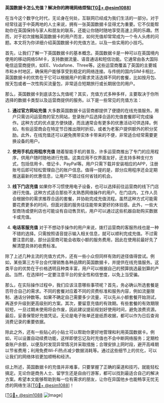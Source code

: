 **英国数据卡怎么充值？解决你的跨境网络烦恼[[TG💪+ @esim1088](https://t.me/s/esim1088)]**

在当今这个数字化时代，无论身在何处，互联网已经成为我们生活的一部分。对于经常往返于中英两地的人士来说，拥有一张英国数据卡显得尤为重要。它不仅能帮助你在英国保持与家人和朋友的联系，还能让你随时随地享受高速上网的乐趣。然而，对于初次接触英国数据卡的用户而言，如何充值却常常成为一个令人头疼的问题。本文将为你详细介绍英国数据卡的充值方法，以及一些实用的小技巧。

首先，让我们了解一下英国数据卡的基本概念。英国数据卡是一种可以在英国境内使用的移动网络SIM卡，支持数据流量、语音通话和短信功能。它通常由各大国际电信运营商提供，如EE、Vodafone、Three等。这些运营商覆盖了英国的主要城市和乡村地区，确保用户能够享受到稳定的网络连接。与传统的国内SIM卡相比，英国数据卡的优势在于它可以根据用户的需求灵活选择不同的套餐，比如按月包、按天包或者一次性购买流量包，非常适合短期旅行或长期居住的用户。

那么，英国数据卡到底该怎么充值呢？其实，充值方式多种多样，主要取决于你所选择的数据卡类型以及运营商提供的服务。以下是一些常见的充值方法：

1. **通过官方网站充值**
   大多数英国数据卡运营商都提供了便捷的在线充值服务。用户只需访问运营商的官方网站，登录账户后选择合适的充值套餐即可完成操作。这种方式的优点是方便快捷，而且通常会有更多的优惠活动可供选择。例如，有些运营商会在特定节日推出限时折扣，或者为老客户提供额外的积分奖励。此外，在线充值还可以避免携带实体卡带来的不便，非常适合经常需要更换设备的用户。

2. **使用手机应用程序充值**
   随着智能手机的普及，许多运营商推出了专门的应用程序，供用户随时随地进行充值。这类应用不仅界面友好，还支持多种支付方式，包括信用卡、借记卡、PayPal等。用户只需下载并安装相应的APP，注册账号后即可轻松管理自己的账户信息。值得一提的是，部分应用程序还会定期推送最新的优惠信息，让用户不错过任何省钱的机会。

3. **线下门店充值**
   如果你不习惯使用电子设备，也可以选择前往运营商的线下门店进行充值。这种方式适合那些不太熟悉网络操作的用户。在门店内，工作人员会根据你的需求推荐合适的套餐，并协助完成充值流程。虽然这种方式可能需要花费更多的时间，但面对面的服务往往能带来更好的体验感。此外，一些大型商场或便利店也可能设有自动售货机，用户可以通过这些机器自助购买数据卡或充值。

4. **电话客服充值**
   对于不想动手操作的用户来说，拨打运营商的客服热线也是一种不错的选择。只需按照语音提示输入相关信息，就可以顺利完成充值。不过需要注意的是，部分运营商可能会收取小额的服务费用，因此在使用前最好先了解清楚具体的收费标准。

除了上述几种主流的充值方式外，还有一些小众但同样有效的途径值得尝试。例如，某些第三方平台会代理销售各种品牌的英国数据卡，并提供在线充值服务。这类平台的优势在于价格透明且种类丰富，用户可以根据自己的预算挑选最划算的产品。当然，在选择时一定要注意平台的安全性和信誉度，以免上当受骗。

那么，在实际操作过程中，我们应该注意哪些事项呢？首先，务必确认所选套餐是否符合自己的需求。不同的套餐对应着不同的资费标准和服务内容，例如流量限制、通话分钟数等。如果不确定自己需要多少流量，可以先从小额套餐开始测试，再逐步升级到更高级别的方案。其次，要留意充值的有效期。有些套餐的有效期限较短，一旦过期未使用将会作废，因此建议提前规划好使用时间，避免浪费资源。最后，妥善保管好充值凭证。无论是电子账单还是纸质收据，都可以作为日后查询消费记录的重要依据。

除此之外，还有一些贴心的小贴士可以帮助你更好地管理和利用英国数据卡。例如，可以设置自动续费功能，这样即使忘记及时充值也不会中断网络服务；定期检查账户余额，以便及时发现异常情况并采取措施；合理安排上网时段，避开高峰期以节省费用；利用免费Wi-Fi热点减少数据消耗等。通过这些细节上的优化，可以让我们的网络体验更加顺畅和经济。

综上所述，英国数据卡的充值并非难事，只要掌握了正确的渠道和技巧，就能轻松搞定。无论你是商务人士、留学生还是自由行游客，都可以找到最适合自己的解决方案。希望本文能够帮助到每一位有需求的朋友，让你在异国他乡也能畅享无忧无虑的网络生活[[TG💪+ @esim1088](https://t.me/s/esim1088)]！

[[TG💪+ @esim1088](https://t.me/s/esim1088) ![Image](https://i.postimg.cc/4NQfJmqS/Snipaste-2025-05-13-00-14-12.png)]